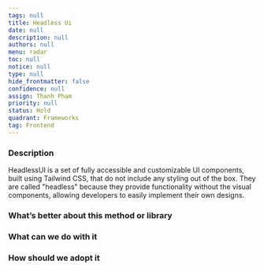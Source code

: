 ```yaml
---
tags: null
title: Headless Ui
date: null
description: null
authors: null
menu: radar
toc: null
notice: null
type: null
hide_frontmatter: false
confidence: null
assign: Thanh Pham
priority: null
status: Hold
quadrant: Frameworks
tag: Frontend
---
```


<!-- table_of_contents fb0f6e8b-1432-4a40-b549-2d20c5d5b8a6 -->

### Description

HeadlessUI is a set of fully accessible and customizable UI components, built using Tailwind CSS, that do not include any styling out of the box. They are called "headless" because they provide functionality without the visual components, allowing developers to easily implement their own designs.

### What’s better about this method or library


### What can we do with it


### How should we adopt it


<!-- child_database f4a440ec-5a6b-4ec8-b42a-acd488b82a61 -->
